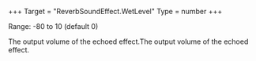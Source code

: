 +++
Target = "ReverbSoundEffect.WetLevel"
Type = number
+++

Range: -80 to 10 (default 0)The output volume of the echoed effect.The output volume of the echoed effect.